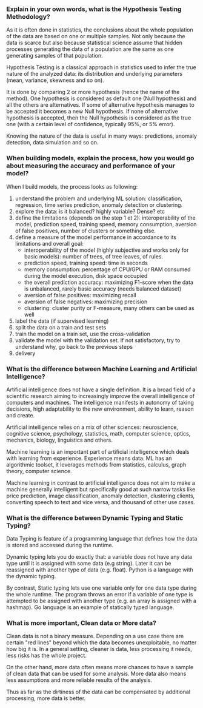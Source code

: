 ### Explain in your own words, what is the Hypothesis Testing Methodology?

As it is often done in statistics, the conclusions about the whole population of the data
are based on one or multiple samples. Not only because the data is scarce but also because
statistical science assume that hidden processes generating the data of a population are
the same as one generating samples of that population.

Hypothesis Testing is a classical approach in statistics used to infer the true nature
of the analyzed data: its distribution and underlying parameters 
(mean, variance, skewness and so on).

It is done by comparing 2 or more hypothesis (hence the name of the method).
One hypothesis is considered as default one (Null hypothesis) and all the others are
alternatives. If some of alternative hypothesis manages to be accepted it becomes a new
Null hypothesis. If none of alternative hypothesis is accepted, then the Null hypothesis
is considered as the true one (with a certain level of confidence, typically 95%, or 
5% error).

Knowing the nature of the data is useful in many ways: predictions, anomaly detection,
data simulation and so on.


### When building models, explain the process, how you would go about measuring the accuracy and performance of your model?

When I build models, the process looks as following:
1) understand the problem and underlying ML solution: classification, regression, 
    time series prediction, anomaly detection or clustering.
2) explore the data: is it balanced? highly variable? Dense? etc
3) define the limitations (depends on the step 1 et 2): interoperability of the model,
    prediction speed, training speed, memory consumption, aversion of false positives, 
    number of clusters or something else.
4) define a measure of the model performance in accordance to its limitations 
    and overall goal: 
    - interoperability of the model (highly subjective and works only for basic models): 
        number of trees, of tree leaves, of rules.
    - prediction speed, training speed: time in seconds
    - memory consumption: percentage of CPU/GPU or RAM consumed during the model execution,
        disk space occupied
    - the overall prediction accuracy: maximizing F1-score when the data is unbalanced, rarely basic accuracy (needs balanced dataset)
    - aversion of false positives: maximizing recall
    - aversion of false negatives: maximizing precision
    - clustering: cluster purity or F-measure, many others can be used as well
5) label the data (if supervised learning) 
6) split the data on a train and test sets
7) train the model on a train set, use the cross-validation
8) validate the model with the validation set. If not satisfactory, try to understand why, go back to the previous steps
9) delivery


### What is the difference between Machine Learning and Artificial Intelligence?

Artificial intelligence does not have a single definition. It is a broad field of a scientific research aiming to 
increasingly improve the overall intelligence of computers and machines. The intelligence manifests in autonomy of 
taking decisions, high adaptability to the new environment, ability to learn, reason and create.

Artificial intelligence relies on a mix of other sciences: neuroscience, cognitive science, psychology, statistics, 
math, computer science, optics, mechanics, biology, linguistics and others.

Machine learning is an important part of artificial intelligence which deals with learning from experience.
Experience means data. ML has an algorithmic toolset, it leverages methods from statistics, calculus, graph theory,
computer science. 

Machine learning in contrast to artificial intelligence does not aim to make a machine generally intelligent but
specifically good at such narrow tasks like price prediction, image classification, anomaly detection, clustering
clients, converting speech to text and vice versa, and thousand of other use cases.


### What is the difference between Dynamic Typing and Static Typing?
Data Typing is feature of a programming language that defines how the data is stored and accessed during the runtime.

Dynamic typing lets you do exactly that: a variable does not have any data type until it is assigned with some data 
(e.g string). Later it can be reassigned with another type of data (e.g. float). Python is a language with the dynamic
typing.

By contrast, Static typing lets use one variable only for one data type during the whole runtime. The program throws an
error if a variable of one type is attempted to be assigned with another type (e.g. an array is assigned with a hashmap).
Go language is an example of statically typed language.


### What is more important, Clean data or More data?
Clean data is not a binary measure. Depending on a use case there are certain "red lines" beyond which the data becomes
unexploitable, no matter how big it is. In a general setting, cleaner is data, less processing it needs, less risks has
the whole project.

On the other hand, more data often means more chances to have a sample of clean data that can be used for 
some analysis. More data also means less assumptions and more reliable results of the analysis.

Thus as far as the dirtiness of the data can be compensated by additional processing, more data is better.